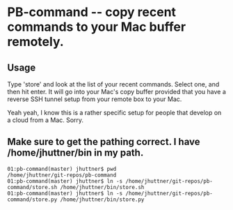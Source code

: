 # PB-command -- copy recent commands to your Mac buffer remotely.

## Usage

Type 'store' and look at the list of your recent commands. Select one, and then hit enter.  It will go into your Mac's copy
buffer provided that you have a reverse SSH tunnel setup from your remote box to your Mac.

Yeah yeah, I know this is a rather specific setup for people that develop on a cloud from a Mac.  Sorry.

## Make sure to get the pathing correct.  I have /home/jhuttner/bin in my path.

    01:pb-command(master) jhuttner$ pwd
    /home/jhuttner/git-repos/pb-command
    01:pb-command(master) jhuttner$ ln -s /home/jhuttner/git-repos/pb-command/store.sh /home/jhuttner/bin/store.sh
    01:pb-command(master) jhuttner$ ln -s /home/jhuttner/git-repos/pb-command/store.py /home/jhuttner/bin/store.py

